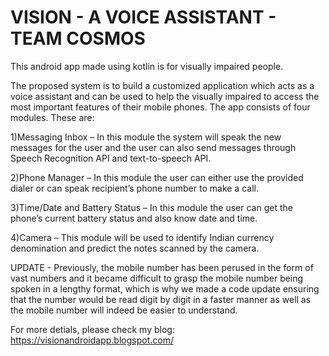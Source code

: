# VISION - A VOICE ASSISTANT - TEAM COSMOS

This android app made using kotlin is for visually impaired people.

The proposed system is to build a customized application which acts as a voice assistant and can be used to help the visually impaired to access the most important features of their mobile phones. The app consists of four modules. These are:


1)Messaging Inbox – In this module the system will speak the new messages for the user and the user can also send messages through Speech Recognition API and text-to-speech API.

2)Phone Manager – In this module the user can either use the provided dialer or can speak recipient’s phone number to make a call.

3)Time/Date and Battery Status – In this module the user can get the phone’s current battery status and also know date and time.

4)Camera – This module will be used to identify Indian currency denomination and predict the notes scanned by the camera.  

UPDATE - Previously, the mobile number has been perused in the form of vast numbers and it became difficult to grasp the mobile number being spoken in a lengthy format, which is why we made a code update ensuring that the number would be read digit by digit in a faster manner as well as the mobile number will indeed be easier to understand.



For more detials, please check my blog:
https://visionandroidapp.blogspot.com/
